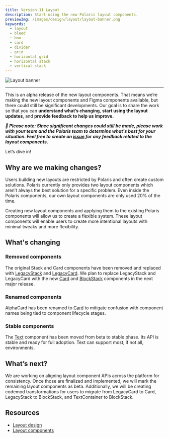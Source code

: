 ```yaml
---
title: Version 11 Layout
description: Start using the new Polaris layout components.
previewImg: /images/design/layout/layout-banner.png
keywords:
  - layout
  - bleed
  - box
  - card
  - divider
  - grid
  - horizontal grid
  - horizontal stack
  - vertical stack
---
```


![Layout banner](/images/design/layout/layout-banner.png)

---

This is an alpha release of the new layout components. That means we’re making the new layout components and Figma components available, but there could still be significant developments. Our goal is to share the work so that you can **understand what’s changing**, **start using the layout updates**, and **provide feedback to help us improve.**

**_🚧 Please note: Since significant changes could still be made, please work with your team and the Polaris team to determine what's best for your situation. Feel free to create an [issue](https://github.com/Shopify/polaris/issues/new?assignees=&labels=%F0%9F%90%9BBug%2C+untriaged&template=ISSUE.md) for any feedback related to the layout components._**

Let’s dive in!

## Why are we making changes?

Users building new layouts are restricted by Polaris and often create custom solutions. Polaris currently only provides two layout components which aren’t always the best solution for a specific problem. Even inside the Polaris components, our own layout components are only used 20% of the time.

Creating new layout components and applying them to the existing Polaris components will allow us to create a flexible system. These layout components will enable users to create more intentional layouts with minimal tweaks and more flexibility.

## What's changing

### Removed components

The original Stack and Card components have been removed and replaced with [LegacyStack](https://polaris.shopify.com/components/layout-and-structure/legacy-stack) and [LegacyCard](https://polaris.shopify.com/components/layout-and-structure/legacy-card). We plan to replace LegacyStack and LegacyCard with the new [Card](https://polaris.shopify.com/components/layout-and-structure/card) and [BlockStack](https://polaris.shopify.com/components/layout-and-structure/block-stack) components in the next major release.

### Renamed components

AlphaCard has been renamed to [Card](https://polaris.shopify.com/components/layout-and-structure/card) to mitigate confusion with component names being tied to component lifecycle stages.

### Stable components

The [Text](https://polaris.shopify.com/components/typography/text) component has been moved from beta to stable phase. Its API is stable and ready for full adoption. Text can support most, if not all, environments.

## What’s next?

We are working on aligning layout component APIs across the platform for consistency. Once those are finalized and implemented, we will mark the remaining layout components as beta. Additionally, we will be creating codemod transformations for users to migrate from LegacyCard to Card, LegacyStack to BlockStack, and TextContainer to BlockStack.

## Resources

- [Layout design](https://polaris.shopify.com/design/layout)
- [Layout components](https://polaris.shopify.com/components/layout-and-structure)
